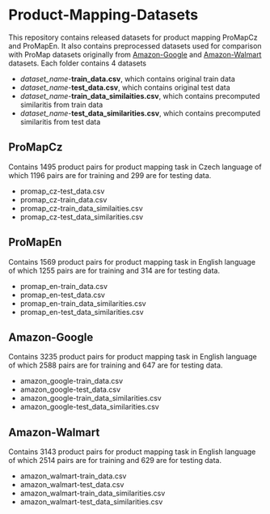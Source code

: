 # Product-Mapping-Datasets
This repository contains released datasets for product mapping ProMapCz and ProMapEn. 
It also contains preprocessed datasets used for comparison with ProMap datasets originally from [Amazon-Google](https://dbs.uni-leipzig.de/en) and [Amazon-Walmart](https://hpi.de/naumann/projects/repea\-ta\-bility/datasets/amazon-walmart-dataset.html) datasets.
Each folder contains 4 datasets
* *dataset_name*-**train_data.csv**, which contains original train data
* *dataset_name*-**test_data.csv**, which contains original test data
* *dataset_name*-**train_data_similaities.csv**, which contains precomputed similaritis from train data
* *dataset_name*-**test_data_similarities.csv**, which contains precomputed similaritis from test data

## ProMapCz
Contains 1495 product pairs for product mapping task in Czech language of which 1196 pairs are for training and 299 are for testing data. 
* promap_cz-test_data.csv
* promap_cz-train_data.csv
* promap_cz-train_data_similaities.csv
* promap_cz-test_data_similarities.csv


## ProMapEn
Contains 1569 product pairs for product mapping task in English language of which 1255 pairs are for training and 314 are for testing data. 
* promap_en-train_data.csv
* promap_en-test_data.csv
* promap_en-train_data_similarities.csv
* promap_en-test_data_similarities.csv


## Amazon-Google
Contains 3235 product pairs for product mapping task in English language of which 2588 pairs are for training and 647 are for testing data. 
* amazon_google-train_data.csv
* amazon_google-test_data.csv
* amazon_google-train_data_similarities.csv
* amazon_google-test_data_similarities.csv

## Amazon-Walmart
Contains 3143 product pairs for product mapping task in English language of which 2514 pairs are for training and 629 are for testing data. 
* amazon_walmart-train_data.csv
* amazon_walmart-test_data.csv
* amazon_walmart-train_data_similarities.csv
* amazon_walmart-test_data_similarities.csv
